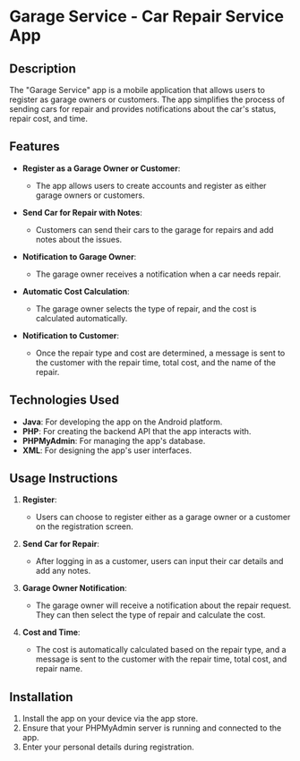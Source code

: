# Garage Service - Car Repair Service App

## Description

The "Garage Service" app is a mobile application that allows users to register as garage owners or customers. The app simplifies the process of sending cars for repair and provides notifications about the car's status, repair cost, and time.

## Features

- **Register as a Garage Owner or Customer**:
  - The app allows users to create accounts and register as either garage owners or customers.

- **Send Car for Repair with Notes**:
  - Customers can send their cars to the garage for repairs and add notes about the issues.

- **Notification to Garage Owner**:
  - The garage owner receives a notification when a car needs repair.

- **Automatic Cost Calculation**:
  - The garage owner selects the type of repair, and the cost is calculated automatically.

- **Notification to Customer**:
  - Once the repair type and cost are determined, a message is sent to the customer with the repair time, total cost, and the name of the repair.

## Technologies Used

- **Java**: For developing the app on the Android platform.
- **PHP**: For creating the backend API that the app interacts with.
- **PHPMyAdmin**: For managing the app's database.
- **XML**: For designing the app's user interfaces.

## Usage Instructions

1. **Register**:
   - Users can choose to register either as a garage owner or a customer on the registration screen.

2. **Send Car for Repair**:
   - After logging in as a customer, users can input their car details and add any notes.

3. **Garage Owner Notification**:
   - The garage owner will receive a notification about the repair request. They can then select the type of repair and calculate the cost.

4. **Cost and Time**:
   - The cost is automatically calculated based on the repair type, and a message is sent to the customer with the repair time, total cost, and repair name.

## Installation

1. Install the app on your device via the app store.
2. Ensure that your PHPMyAdmin server is running and connected to the app.
3. Enter your personal details during registration.
